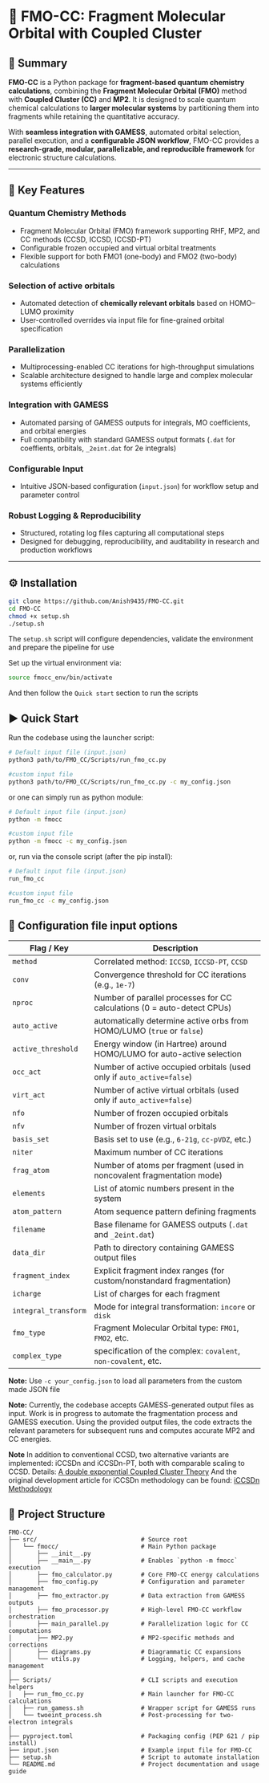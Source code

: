 # 🔬 FMO-CC: Fragment Molecular Orbital with Coupled Cluster

## 🌟 Summary  
**FMO-CC** is a Python package for **fragment-based quantum chemistry calculations**, combining the **Fragment Molecular Orbital (FMO)** method 
with **Coupled Cluster (CC)** and **MP2**.  It is designed to scale quantum chemical calculations to **larger molecular systems** by partitioning 
them into fragments while retaining the quantitative accuracy.  

With **seamless integration with GAMESS**, automated orbital selection, parallel execution, and a **configurable JSON workflow**, FMO-CC provides 
a **research-grade, modular, parallelizable, and reproducible framework** for electronic structure calculations.

---

## 🚀 Key Features

### **Quantum Chemistry Methods**
 - Fragment Molecular Orbital (FMO) framework supporting RHF, MP2, and CC methods (CCSD, ICCSD, ICCSD-PT)
 - Configurable frozen occupied and virtual orbital treatments
 - Flexible support for both FMO1 (one-body) and FMO2 (two-body) calculations

### **Selection of active orbitals**
 - Automated detection of **chemically relevant orbitals** based on HOMO–LUMO proximity
 - User-controlled overrides via input file for fine-grained orbital specification

### **Parallelization**
 - Multiprocessing-enabled CC iterations for high-throughput simulations
 - Scalable architecture designed to handle large and complex molecular systems efficiently

### **Integration with GAMESS**
 - Automated parsing of GAMESS outputs for integrals, MO coefficients, and orbital energies
 - Full compatibility with standard GAMESS output formats (`.dat` for coeffients, orbitals, `_2eint.dat` for 2e integrals)

### **Configurable Input**
 - Intuitive JSON-based configuration (`input.json`) for workflow setup and parameter control

### **Robust Logging & Reproducibility**
 - Structured, rotating log files capturing all computational steps
 - Designed for debugging, reproducibility, and auditability in research and production workflows

---


## ⚙️ Installation

```bash
git clone https://github.com/Anish9435/FMO-CC.git
cd FMO-CC
chmod +x setup.sh
./setup.sh
```
The `setup.sh` script will configure dependencies, validate the environment and prepare the pipeline for use

Set up the virtual environment via:

```bash
source fmocc_env/bin/activate
```
And then follow the `Quick start` section to run the scripts

## ▶️ Quick Start

Run the codebase using the launcher script:

```bash
# Default input file (input.json)
python3 path/to/FMO_CC/Scripts/run_fmo_cc.py

#custom input file
python3 path/to/FMO_CC/Scripts/run_fmo_cc.py -c my_config.json
```
or one can simply run as python module:

```bash
# Default input file (input.json)
python -m fmocc

#custom input file
python -m fmocc -c my_config.json
```
or, run via the console script (after the pip install):

```bash
# Default input file (input.json)
run_fmo_cc

#custom input file
run_fmo_cc -c my_config.json
```

## 📝 Configuration file input options

|      Flag / Key         |                          Description                                     |
|-------------------------|--------------------------------------------------------------------------|
| `method`                | Correlated method: `ICCSD`, `ICCSD-PT`, `CCSD`                           |
| `conv`                  | Convergence threshold for CC iterations (e.g., `1e-7`)                   |
| `nproc`                 | Number of parallel processes for CC calculations (0 = auto-detect CPUs)  |
| `auto_active`           | automatically determine active orbs from HOMO/LUMO (`true` or `false`)   |
| `active_threshold`      | Energy window (in Hartree) around HOMO/LUMO for auto-active selection    |
| `occ_act`               | Number of active occupied orbitals (used only if `auto_active=false`)    |
| `virt_act`              | Number of active virtual orbitals (used only if `auto_active=false`)     |
| `nfo`                   | Number of frozen occupied orbitals                                       |
| `nfv`                   | Number of frozen virtual orbitals                                        |
| `basis_set`             | Basis set to use (e.g., `6-21g`, `cc-pVDZ`, etc.)                        |
| `niter`                 | Maximum number of CC iterations                                          |
| `frag_atom`             | Number of atoms per fragment (used in noncovalent fragmentation mode)    |
| `elements`              | List of atomic numbers present in the system                             |
| `atom_pattern`          | Atom sequence pattern defining fragments                                 |
| `filename`              | Base filename for GAMESS outputs (`.dat` and `_2eint.dat`)               |
| `data_dir`              | Path to directory containing GAMESS output files                         |
| `fragment_index`        | Explicit fragment index ranges (for custom/nonstandard fragmentation)    |
| `icharge`               | List of charges for each fragment                                        |
| `integral_transform`    | Mode for integral transformation: `incore` or `disk`                     |
| `fmo_type`              | Fragment Molecular Orbital type: `FMO1`, `FMO2`, etc.                    |
| `complex_type`          | specification of the complex: `covalent`, `non-covalent`, etc.           |


**Note:** Use `-c your_config.json` to load all parameters from the custom made JSON file

**Note:** Currently, the codebase accepts GAMESS-generated output files as input. Work is in progress to automate the fragmentation process and GAMESS execution. Using the provided output files, the code extracts the relevant parameters for subsequent runs and computes accurate MP2 and CC energies.

**Note** In addition to conventional CCSD, two alternative variants are implemented: iCCSDn and iCCSDn-PT, both with comparable scaling to CCSD. Details: 
[A double exponential Coupled Cluster Theory](https://pubs.aip.org/aip/jcp/article/156/24/244117/2841424/A-double-exponential-coupled-cluster-theory-in-the?searchresult=1)
And the original development article for iCCSDn methodology can be found: [iCCSDn Methodology](https://pubs.acs.org/doi/abs/10.1021/acs.jctc.0c00736)

## 📂 Project Structure

```text
FMO-CC/
├── src/                             # Source root
│   └── fmocc/                       # Main Python package
│       ├── __init__.py
│       ├── __main__.py              # Enables `python -m fmocc` execution
│       ├── fmo_calculator.py        # Core FMO-CC energy calculations
│       ├── fmo_config.py            # Configuration and parameter management
│       ├── fmo_extractor.py         # Data extraction from GAMESS outputs
│       ├── fmo_processor.py         # High-level FMO-CC workflow orchestration
│       ├── main_parallel.py         # Parallelization logic for CC computations
│       ├── MP2.py                   # MP2-specific methods and corrections
│       ├── diagrams.py              # Diagrammatic CC expansions
│       └── utils.py                 # Logging, helpers, and cache management
│
├── Scripts/                         # CLI scripts and execution helpers
│   ├── run_fmo_cc.py                # Main launcher for FMO-CC calculations
│   ├── run_gamess.sh                # Wrapper script for GAMESS runs
│   └── twoeint_process.sh           # Post-processing for two-electron integrals
│
├── pyproject.toml                   # Packaging config (PEP 621 / pip install)
├── input.json                       # Example input file for FMO-CC
├── setup.sh                         # Script to automate installation
└── README.md                        # Project documentation and usage guide
```